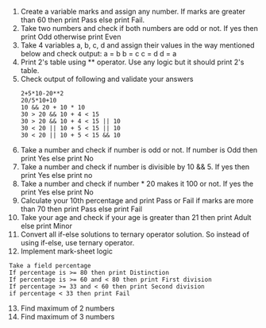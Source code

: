 1. Create a variable marks and assign any number. If marks are greater than 60 then print Pass else print Fail.
2. Take two numbers and check if both numbers are odd or not. If yes then print Odd otherwise print Even
3. Take 4 variables a, b, c, d and assign their values in the way mentioned below and check output:
   a = b
   b = c
   c = d
   d = a
4. Print 2's table using \*\* operator. Use any logic but it should print 2's table.
5. Check output of following and validate your answers
   ```
   2+5*10-20**2
   20/5*10+10
   10 && 20 + 10 * 10
   30 > 20 && 10 + 4 < 15
   30 > 20 && 10 + 4 < 15 || 10
   30 < 20 || 10 + 5 < 15 || 10
   30 < 20 || 10 + 5 < 15 && 10
   ```
6. Take a number and check if number is odd or not. If number is Odd then print Yes else print No
7. Take a number and check if number is divisible by 10 && 5. If yes then print Yes else print no
8. Take a number and check if number \* 20 makes it 100 or not. If yes the print Yes else print No
9. Calculate your 10th percentage and print Pass or Fail if marks are more than 70 then print Pass else print Fail
10. Take your age and check if your age is greater than 21 then print Adult else print Minor
11. Convert all if-else solutions to ternary operator solution. So instead of using if-else, use ternary operator.
12. Implement mark-sheet logic

```
Take a field percentage
If percentage is >= 80 then print Distinction
If percentage is >= 60 and < 80 then print First division
If percentage >= 33 and < 60 then print Second division
if percentage < 33 then print Fail
```

13. Find maximum of 2 numbers
14. Find maximum of 3 numbers

